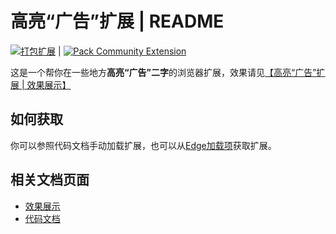 # 高亮“广告”扩展 | README

[![打包扩展](https://github.com/DuckDuckStudio/highlight-ad-extension/actions/workflows/package-extension.yml/badge.svg)](https://github.com/DuckDuckStudio/highlight-ad-extension/actions/workflows/package-extension.yml) | [![Pack Community Extension](https://github.com/DuckDuckStudio/highlight-ad-extension/actions/workflows/package-community-extension.yml/badge.svg)](https://github.com/DuckDuckStudio/highlight-ad-extension/actions/workflows/package-community-extension.yml)  

这是一个帮你在一些地方**高亮“广告”二字**的浏览器扩展，效果请见[【高亮“广告”扩展 | 效果展示】](https://duckduckstudio.github.io/highlight-ad-extension/#/effect)

## 如何获取
你可以参照代码文档手动加载扩展，也可以从[Edge加载项](https://microsoftedge.microsoft.com/addons/detail/%E9%AB%98%E4%BA%AE%E2%80%9C%E5%B9%BF%E5%91%8A%E2%80%9D/ogpplfibejcooaoooohiphklgfoabhie)获取扩展。  

## 相关文档页面
- [效果展示](https://duckduckstudio.github.io/highlight-ad-extension/#/effect)
- [代码文档](https://duckduckstudio.github.io/highlight-ad-extension/#/code)
